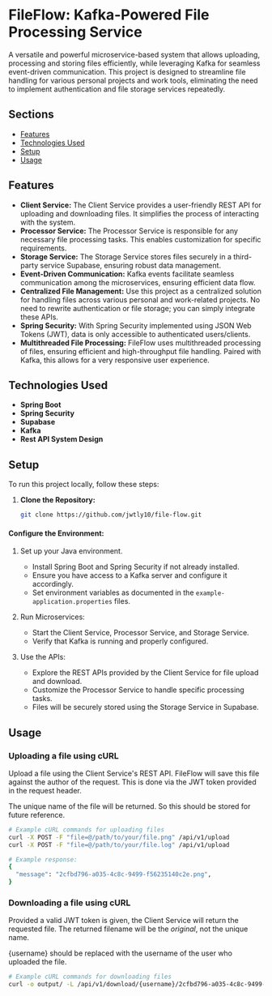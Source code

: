 # FileFlow: Kafka-Powered File Processing Service

A versatile and powerful microservice-based system that allows uploading, processing and storing files efficiently,
while leveraging Kafka for seamless event-driven communication. This project is designed to streamline file handling for
various personal projects and work tools, eliminating the need to implement authentication and file storage services
repeatedly.

## Sections

- [Features](#features)
- [Technologies Used](#technologies-used)
- [Setup](#setup)
- [Usage](#usage)

## Features

- **Client Service:** The Client Service provides a user-friendly REST API for uploading and downloading files. It
  simplifies the process of interacting with the system.
- **Processor Service:** The Processor Service is responsible for any necessary file processing tasks. This enables
  customization for specific requirements.
- **Storage Service:** The Storage Service stores files securely in a third-party service Supabase, ensuring robust
  data management.
- **Event-Driven Communication:** Kafka events facilitate seamless communication among the microservices, ensuring
  efficient data flow.
- **Centralized File Management:** Use this project as a centralized solution for handling files across various personal
  and work-related projects. No need to rewrite authentication or file storage; you can simply integrate
  these APIs.
- **Spring Security:** With Spring Security implemented using JSON Web Tokens (JWT), data is only accessible to
  authenticated users/clients.
- **Multithreaded File Processing:** FileFlow uses multithreaded processing of files, ensuring efficient and
  high-throughput file handling. Paired with Kafka, this allows for a very responsive user experience.

## Technologies Used

- **Spring Boot**
- **Spring Security**
- **Supabase**
- **Kafka**
- **Rest API System Design**

## Setup

To run this project locally, follow these steps:

1. **Clone the Repository:**
   ```bash
   git clone https://github.com/jwtly10/file-flow.git
   ```

#### Configure the Environment:

1. Set up your Java environment.
    - Install Spring Boot and Spring Security if not already installed.
    - Ensure you have access to a Kafka server and configure it accordingly.
    - Set environment variables as documented in the `example-application.properties` files.

2. Run Microservices:
    - Start the Client Service, Processor Service, and Storage Service.
    - Verify that Kafka is running and properly configured.

3. Use the APIs:
    - Explore the REST APIs provided by the Client Service for file upload and download.
    - Customize the Processor Service to handle specific processing tasks.
    - Files will be securely stored using the Storage Service in Supabase.

## Usage

### Uploading a file using cURL

Upload a file using the Client Service's REST API. FileFlow will save this file against the author of the request. This
is done via the JWT token provided in the request header.

The unique name of the file will be returned. So this should be stored for future reference.

```bash
# Example cURL commands for uploading files
curl -X POST -F "file=@/path/to/your/file.png" /api/v1/upload
curl -X POST -F "file=@/path/to/your/file.log" /api/v1/upload

# Example response:
{
  "message": "2cfbd796-a035-4c8c-9499-f56235140c2e.png",
}
```

### Downloading a file using cURL

Provided a valid JWT token is given, the Client Service will return the requested file. The returned filename will be
the _original_, not the unique name.

{username} should be replaced with the username of the user who uploaded the file.

```bash
# Example cURL commands for downloading files
curl -o output/ -L /api/v1/download/{username}/2cfbd796-a035-4c8c-9499-f56235140c2e.png
```


